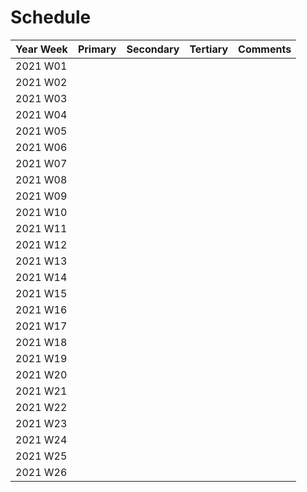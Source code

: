 # Schedule

| Year Week | Primary | Secondary | Tertiary | Comments |
|-----------|---------|-----------|----------|----------|
| 2021 W01 |         |           |          |          |
| 2021 W02 |         |           |          |          |
| 2021 W03 |         |           |          |          |
| 2021 W04 |         |           |          |          |
| 2021 W05 |         |           |          |          |
| 2021 W06 |         |           |          |          |
| 2021 W07 |         |           |          |          |
| 2021 W08 |         |           |          |          |
| 2021 W09 |         |           |          |          |
| 2021 W10 |         |           |          |          |
| 2021 W11 |         |           |          |          |
| 2021 W12 |         |           |          |          |
| 2021 W13 |         |           |          |          |
| 2021 W14 |         |           |          |          |
| 2021 W15 |         |           |          |          |
| 2021 W16 |         |           |          |          |
| 2021 W17 |         |           |          |          |
| 2021 W18 |         |           |          |          |
| 2021 W19 |         |           |          |          |
| 2021 W20 |         |           |          |          |
| 2021 W21 |         |           |          |          |
| 2021 W22 |         |           |          |          |
| 2021 W23 |         |           |          |          |
| 2021 W24 |         |           |          |          |
| 2021 W25 |         |           |          |          |
| 2021 W26 |         |           |          |          |
